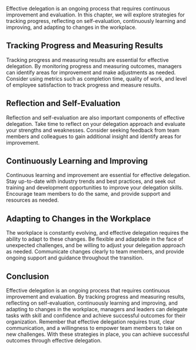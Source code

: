 
Effective delegation is an ongoing process that requires continuous improvement and evaluation. In this chapter, we will explore strategies for tracking progress, reflecting on self-evaluation, continuously learning and improving, and adapting to changes in the workplace.

Tracking Progress and Measuring Results
---------------------------------------

Tracking progress and measuring results are essential for effective delegation. By monitoring progress and measuring outcomes, managers can identify areas for improvement and make adjustments as needed. Consider using metrics such as completion time, quality of work, and level of employee satisfaction to track progress and measure results.

Reflection and Self-Evaluation
------------------------------

Reflection and self-evaluation are also important components of effective delegation. Take time to reflect on your delegation approach and evaluate your strengths and weaknesses. Consider seeking feedback from team members and colleagues to gain additional insight and identify areas for improvement.

Continuously Learning and Improving
-----------------------------------

Continuous learning and improvement are essential for effective delegation. Stay up-to-date with industry trends and best practices, and seek out training and development opportunities to improve your delegation skills. Encourage team members to do the same, and provide support and resources as needed.

Adapting to Changes in the Workplace
------------------------------------

The workplace is constantly evolving, and effective delegation requires the ability to adapt to these changes. Be flexible and adaptable in the face of unexpected challenges, and be willing to adjust your delegation approach as needed. Communicate changes clearly to team members, and provide ongoing support and guidance throughout the transition.

Conclusion
----------

Effective delegation is an ongoing process that requires continuous improvement and evaluation. By tracking progress and measuring results, reflecting on self-evaluation, continuously learning and improving, and adapting to changes in the workplace, managers and leaders can delegate tasks with skill and confidence and achieve successful outcomes for their organization. Remember that effective delegation requires trust, clear communication, and a willingness to empower team members to take on new challenges. With these strategies in place, you can achieve successful outcomes through effective delegation.
